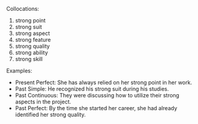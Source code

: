 
Collocations:

1. strong point
2. strong suit
3. strong aspect
4. strong feature
5. strong quality
6. strong ability
7. strong skill

Examples:

- Present Perfect: She has always relied on her strong point in her work.
- Past Simple: He recognized his strong suit during his studies.
- Past Continuous: They were discussing how to utilize their strong aspects in the project.
- Past Perfect: By the time she started her career, she had already identified her strong quality.